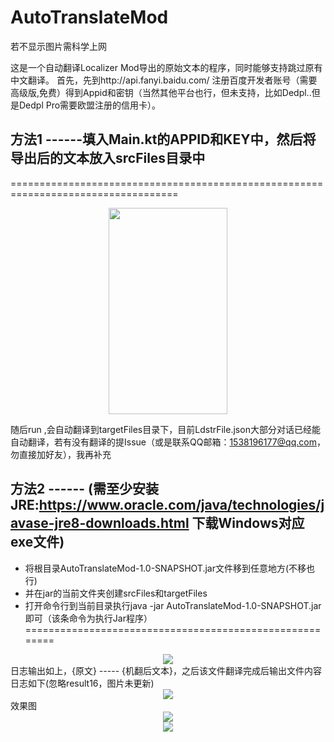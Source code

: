 # AutoTranslateMod

若不显示图片需科学上网

这是一个自动翻译Localizer Mod导出的原始文本的程序，同时能够支持跳过原有中文翻译。
首先，先到http://api.fanyi.baidu.com/ 注册百度开发者账号（需要高级版,免费）得到Appid和密钥（当然其他平台也行，但未支持，比如Dedpl..但是Dedpl Pro需要欧盟注册的信用卡）。

## 方法1 ------填入Main.kt的APPID和KEY中，然后将导出后的文本放入srcFiles目录中
===================================================================================
<div align="center">
<img src="https://github.com/cllh1999/AutoTranslateMod/blob/master/images/1.PNG" height="330" width="190" >
</div>

随后run ,会自动翻译到targetFiles目录下，目前LdstrFile.json大部分对话已经能自动翻译，若有没有翻译的提Issue（或是联系QQ邮箱：1538196177@qq.com，勿直接加好友），我再补充

## 方法2 ------ (需至少安装JRE:https://www.oracle.com/java/technologies/javase-jre8-downloads.html 下载Windows对应exe文件)
 - 将根目录AutoTranslateMod-1.0-SNAPSHOT.jar文件移到任意地方(不移也行)
 - 并在jar的当前文件夹创建srcFiles和targetFiles
 - 打开命令行到当前目录执行java -jar AutoTranslateMod-1.0-SNAPSHOT.jar即可（该条命令为执行Jar程序）
========================================================
<div align="center">
<img src="https://github.com/cllh1999/AutoTranslateMod/blob/master/images/2.PNG" >
</div>
日志输出如上，{原文} ----- {机翻后文本}，之后该文件翻译完成后输出文件内容日志如下(忽略result16，图片未更新)
<div align="center">
<img src="https://github.com/cllh1999/AutoTranslateMod/blob/master/images/3.PNG" >
</div>
效果图
<div align="center">
<img src="https://github.com/cllh1999/AutoTranslateMod/blob/master/images/4.png" >
</div>
<div align="center">
<img src="https://github.com/cllh1999/AutoTranslateMod/blob/master/images/5.png" >
</div>
